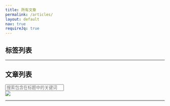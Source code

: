 ```yaml
---
title: 所有文章
permalink: /articles/
layout: default
nav: true
requireJq: true
---
```


<script src="/assets/js/lib/react/react.min.js"></script>

<script type="text/javascript">
// prepare data from jekyll
var $J = {
  baseUrl: "{{ site.baseurl }}/articles/?label=",
  labels: [
    "显示全部",
    {% for post in site.posts %}
      {% if post.release %}
        {% for label in post.labels %}
          "{{ label }}",
        {% endfor %}
      {% endif %}
    {% endfor %}
  ],
  posts: [
    {% for post in site.posts %}
      {% if post.release %}
      {
        title: "{{ post.title }}",
        date: "{{ post.date | date: "%Y-%m-%d" }}",
        link: "{{ post.url | prepend: site.baseurl }}",
        labels: [
        {% for label in post.labels %}
          "{{ label }}",
        {% endfor %}
        ]
      },
      {% endif %}
    {% endfor %}
  ]
};
</script>

<script src="/pages/articles.js"></script>

<section class="label-section">
  <h2>标签列表</h2>
  <hr/>
  <div id="label-list"></div>
</section>

<section class="articles-section">
  <h2>文章列表</h2>
  <input class="search-box" type="text" placeholder="搜索包含在标题中的关键词" />
  <div class="search-icon">
    <img src="{{ site.static_url }}/search_icon.png"/>
  </div>
  <hr/>
  <div id="articles-list"></div>
</section>